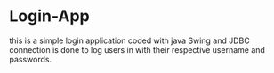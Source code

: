 # Login-App

this is a simple login application coded with java Swing and JDBC connection is done to log users in with their respective username and passwords. 
